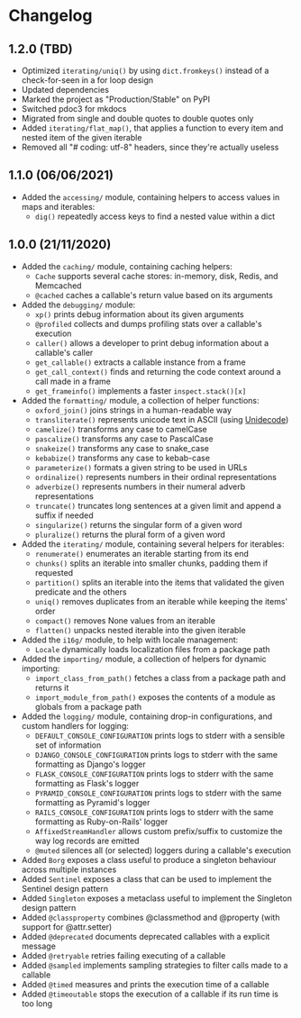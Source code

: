 # Changelog

## 1.2.0 (TBD)

- Optimized `iterating/uniq()` by using `dict.fromkeys()` instead of a check-for-seen in a for loop design
- Updated dependencies
- Marked the project as "Production/Stable" on PyPI
- Switched pdoc3 for mkdocs
- Migrated from single and double quotes to double quotes only
- Added `iterating/flat_map()`, that applies a function to every item and nested item of the given iterable
- Removed all "# coding: utf-8" headers, since they're actually useless

## 1.1.0 (06/06/2021)

- Added the `accessing/` module, containing helpers to access values in maps and iterables:
    - `dig()` repeatedly access keys to find a nested value within a dict

## 1.0.0 (21/11/2020)

- Added the `caching/` module, containing caching helpers:
    - `Cache` supports several cache stores: in-memory, disk, Redis, and Memcached
    - `@cached` caches a callable's return value based on its arguments
- Added the `debugging/` module:
    - `xp()` prints debug information about its given arguments
    - `@profiled` collects and dumps profiling stats over a callable's execution
    - `caller()` allows a developer to print debug information about a callable's caller
    - `get_callable()` extracts a callable instance from a frame
    - `get_call_context()` finds and returning the code context around a call made in a frame
    - `get_frameinfo()` implements a faster `inspect.stack()[x]`
- Added the `formatting/` module, a collection of helper functions:
    - `oxford_join()` joins strings in a human-readable way
    - `transliterate()` represents unicode text in ASCII (using [Unidecode](https://github.com/avian2/unidecode))
    - `camelize()` transforms any case to camelCase
    - `pascalize()` transforms any case to PascalCase
    - `snakeize()` transforms any case to snake\_case
    - `kebabize()` transforms any case to kebab-case
    - `parameterize()` formats a given string to be used in URLs
    - `ordinalize()` represents numbers in their ordinal representations
    - `adverbize()` represents numbers in their numeral adverb representations
    - `truncate()` truncates long sentences at a given limit and append a suffix if needed
    - `singularize()` returns the singular form of a given word
    - `pluralize()` returns the plural form of a given word
- Added the `iterating/` module, containing several helpers for iterables:
    - `renumerate()` enumerates an iterable starting from its end
    - `chunks()` splits an iterable into smaller chunks, padding them if requested
    - `partition()` splits an iterable into the items that validated the given predicate and the others
    - `uniq()` removes duplicates from an iterable while keeping the items' order
    - `compact()` removes None values from an iterable
    - `flatten()` unpacks nested iterable into the given iterable
- Added the `i16g/` module, to help with locale management:
    - `Locale` dynamically loads localization files from a package path
- Added the `importing/` module, a collection of helpers for dynamic importing:
    - `import_class_from_path()` fetches a class from a package path and returns it
    - `import_module_from_path()` exposes the contents of a module as globals from a package path
- Added the `logging/` module, containing drop-in configurations, and custom handlers for logging:
    - `DEFAULT_CONSOLE_CONFIGURATION` prints logs to stderr with a sensible set of information
    - `DJANGO_CONSOLE_CONFIGURATION` prints logs to stderr with the same formatting as Django's logger
    - `FLASK_CONSOLE_CONFIGURATION` prints logs to stderr with the same formatting as Flask's logger
    - `PYRAMID_CONSOLE_CONFIGURATION` prints logs to stderr with the same formatting as Pyramid's logger
    - `RAILS_CONSOLE_CONFIGURATION` prints logs to stderr with the same formatting as Ruby-on-Rails' logger
    - `AffixedStreamHandler` allows custom prefix/suffix to customize the way log records are emitted
    - `@muted` silences all (or selected) loggers during a callable's execution
- Added `Borg` exposes a class useful to produce a singleton behaviour across multiple instances
- Added `Sentinel` exposes a class that can be used to implement the Sentinel design pattern
- Added `Singleton` exposes a metaclass useful to implement the Singleton design pattern
- Added `@classproperty` combines @classmethod and @property (with support for @attr.setter)
- Added `@deprecated` documents deprecated callables with a explicit message
- Added `@retryable` retries failing executing of a callable
- Added `@sampled` implements sampling strategies to filter calls made to a callable
- Added `@timed` measures and prints the execution time of a callable
- Added `@timeoutable` stops the execution of a callable if its run time is too long
